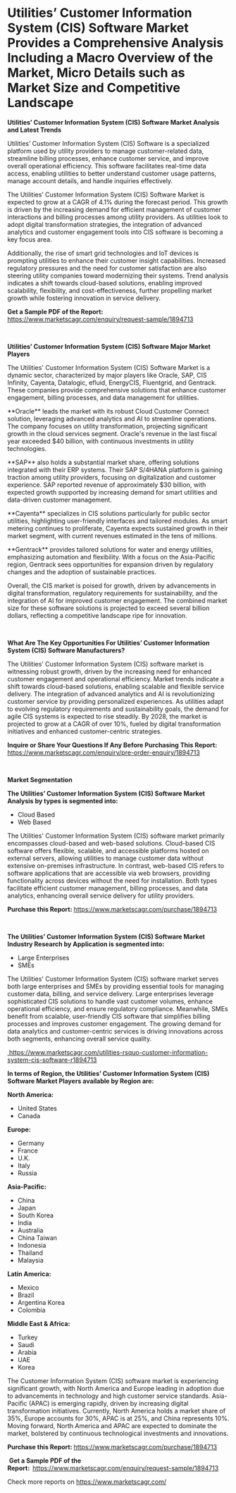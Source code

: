 <p><h1>Utilities’ Customer Information System (CIS) Software Market Provides a Comprehensive Analysis Including a Macro Overview of the Market, Micro Details such as Market Size and Competitive Landscape</h1></p><p><strong>Utilities’ Customer Information System (CIS) Software Market Analysis and Latest Trends</strong></p>
<p><p>Utilities’ Customer Information System (CIS) Software is a specialized platform used by utility providers to manage customer-related data, streamline billing processes, enhance customer service, and improve overall operational efficiency. This software facilitates real-time data access, enabling utilities to better understand customer usage patterns, manage account details, and handle inquiries effectively.</p><p>The Utilities’ Customer Information System (CIS) Software Market is expected to grow at a CAGR of 4.1% during the forecast period. This growth is driven by the increasing demand for efficient management of customer interactions and billing processes among utility providers. As utilities look to adopt digital transformation strategies, the integration of advanced analytics and customer engagement tools into CIS software is becoming a key focus area. </p><p>Additionally, the rise of smart grid technologies and IoT devices is prompting utilities to enhance their customer insight capabilities. Increased regulatory pressures and the need for customer satisfaction are also steering utility companies toward modernizing their systems. Trend analysis indicates a shift towards cloud-based solutions, enabling improved scalability, flexibility, and cost-effectiveness, further propelling market growth while fostering innovation in service delivery.</p></p>
<p><strong>Get a Sample PDF of the Report:&nbsp;</strong> <a href="https://www.marketscagr.com/enquiry/request-sample/1894713?utm_campaign=1999&utm_medium=2&utm_source=Github&utm_content=ia&utm_term=13012025&utm_id=utilities-customer-information-system-cis-software">https://www.marketscagr.com/enquiry/request-sample/1894713</a></p>
<p>&nbsp;</p>
<p><strong>Utilities’ Customer Information System (CIS) Software Major Market Players</strong></p>
<p><p>The Utilities' Customer Information System (CIS) Software Market is a dynamic sector, characterized by major players like Oracle, SAP, CIS Infinity, Cayenta, Datalogic, efluid, EnergyCIS, Fluentgrid, and Gentrack. These companies provide comprehensive solutions that enhance customer engagement, billing processes, and data management for utilities.</p><p>**Oracle** leads the market with its robust Cloud Customer Connect solution, leveraging advanced analytics and AI to streamline operations. The company focuses on utility transformation, projecting significant growth in the cloud services segment. Oracle's revenue in the last fiscal year exceeded $40 billion, with continuous investments in utility technologies.</p><p>**SAP** also holds a substantial market share, offering solutions integrated with their ERP systems. Their SAP S/4HANA platform is gaining traction among utility providers, focusing on digitalization and customer experience. SAP reported revenue of approximately $30 billion, with expected growth supported by increasing demand for smart utilities and data-driven customer management.</p><p>**Cayenta** specializes in CIS solutions particularly for public sector utilities, highlighting user-friendly interfaces and tailored modules. As smart metering continues to proliferate, Cayenta expects sustained growth in their market segment, with current revenues estimated in the tens of millions.</p><p>**Gentrack** provides tailored solutions for water and energy utilities, emphasizing automation and flexibility. With a focus on the Asia-Pacific region, Gentrack sees opportunities for expansion driven by regulatory changes and the adoption of sustainable practices.</p><p>Overall, the CIS market is poised for growth, driven by advancements in digital transformation, regulatory requirements for sustainability, and the integration of AI for improved customer engagement. The combined market size for these software solutions is projected to exceed several billion dollars, reflecting a competitive landscape ripe for innovation.</p></p>
<p>&nbsp;</p>
<p><strong>What Are The Key Opportunities For Utilities’ Customer Information System (CIS) Software Manufacturers?</strong></p>
<p><p>The Utilities’ Customer Information System (CIS) software market is witnessing robust growth, driven by the increasing need for enhanced customer engagement and operational efficiency. Market trends indicate a shift towards cloud-based solutions, enabling scalable and flexible service delivery. The integration of advanced analytics and AI is revolutionizing customer service by providing personalized experiences. As utilities adapt to evolving regulatory requirements and sustainability goals, the demand for agile CIS systems is expected to rise steadily. By 2028, the market is projected to grow at a CAGR of over 10%, fueled by digital transformation initiatives and enhanced customer-centric strategies.</p></p>
<p><strong>Inquire or Share Your Questions If Any Before Purchasing This Report:</strong> <a href="https://www.marketscagr.com/enquiry/pre-order-enquiry/1894713?utm_campaign=1999&utm_medium=2&utm_source=Github&utm_content=ia&utm_term=13012025&utm_id=utilities-customer-information-system-cis-software">https://www.marketscagr.com/enquiry/pre-order-enquiry/1894713</a></p>
<p>&nbsp;</p>
<p><strong>Market Segmentation</strong></p>
<p><strong>The Utilities’ Customer Information System (CIS) Software Market Analysis by types is segmented into:</strong></p>
<p><ul><li>Cloud Based</li><li>Web Based</li></ul></p>
<p><p>The Utilities' Customer Information System (CIS) software market primarily encompasses cloud-based and web-based solutions. Cloud-based CIS software offers flexible, scalable, and accessible platforms hosted on external servers, allowing utilities to manage customer data without extensive on-premises infrastructure. In contrast, web-based CIS refers to software applications that are accessible via web browsers, providing functionality across devices without the need for installation. Both types facilitate efficient customer management, billing processes, and data analytics, enhancing overall service delivery for utility providers.</p></p>
<p><strong>Purchase this Report:&nbsp;</strong><a href="https://www.marketscagr.com/purchase/1894713?utm_campaign=1999&utm_medium=2&utm_source=Github&utm_content=ia&utm_term=13012025&utm_id=utilities-customer-information-system-cis-software">https://www.marketscagr.com/purchase/1894713</a></p>
<p>&nbsp;</p>
<p><strong>The Utilities’ Customer Information System (CIS) Software Market Industry Research by Application is segmented into:</strong></p>
<p><ul><li>Large Enterprises</li><li>SMEs</li></ul></p>
<p><p>The Utilities' Customer Information System (CIS) software market serves both large enterprises and SMEs by providing essential tools for managing customer data, billing, and service delivery. Large enterprises leverage sophisticated CIS solutions to handle vast customer volumes, enhance operational efficiency, and ensure regulatory compliance. Meanwhile, SMEs benefit from scalable, user-friendly CIS software that simplifies billing processes and improves customer engagement. The growing demand for data analytics and customer-centric services is driving innovations across both segments, enhancing overall service quality.</p></p>
<p><a href="https://www.marketscagr.com/utilities-rsquo-customer-information-system-cis-software-r1894713?utm_campaign=1999&utm_medium=2&utm_source=Github&utm_content=ia&utm_term=13012025&utm_id=utilities-customer-information-system-cis-software">&nbsp;https://www.marketscagr.com/utilities-rsquo-customer-information-system-cis-software-r1894713</a></p>
<p><strong>In terms of Region, the Utilities’ Customer Information System (CIS) Software Market Players available by Region are:</strong></p>
<p>
    <p> <strong> North America: </strong>
        <ul>
            <li>United States</li>
            <li>Canada</li>
        </ul>
        </p> 
    <p> <strong> Europe: </strong>
        <ul>
            <li>Germany</li>
            <li>France</li>
            <li>U.K.</li>
            <li>Italy</li>
            <li>Russia</li>
        </ul>
        </p> 
    <p> <strong> Asia-Pacific: </strong>
        <ul>
            <li>China</li>
            <li>Japan</li>
            <li>South Korea</li>
            <li>India</li>
            <li>Australia</li>
            <li>China Taiwan</li>
            <li>Indonesia</li>
            <li>Thailand</li>
            <li>Malaysia</li>
        </ul>
        </p> 
    <p> <strong> Latin America: </strong>
        <ul>
            <li>Mexico</li>
            <li>Brazil</li>
            <li>Argentina Korea</li>
            <li>Colombia</li>
        </ul>
        </p> 
    <p> <strong> Middle East & Africa: </strong>
        <ul>
            <li>Turkey</li>
            <li>Saudi</li>
            <li>Arabia</li>
            <li>UAE</li>
            <li>Korea</li>
        </ul>
    </p>
    </p>
<p><p>The Customer Information System (CIS) software market is experiencing significant growth, with North America and Europe leading in adoption due to advancements in technology and high customer service standards. Asia-Pacific (APAC) is emerging rapidly, driven by increasing digital transformation initiatives. Currently, North America holds a market share of 35%, Europe accounts for 30%, APAC is at 25%, and China represents 10%. Moving forward, North America and APAC are expected to dominate the market, bolstered by continuous technological investments and innovations.</p></p>
<p><strong>Purchase this Report: </strong><a href="https://www.marketscagr.com/purchase/1894713?utm_campaign=1999&utm_medium=2&utm_source=Github&utm_content=ia&utm_term=13012025&utm_id=utilities-customer-information-system-cis-software">https://www.marketscagr.com/purchase/1894713</a></p>
<p>&nbsp;<strong>Get a Sample PDF of the Report:&nbsp;&nbsp;</strong><a href="https://www.marketscagr.com/enquiry/request-sample/1894713?utm_campaign=1999&utm_medium=2&utm_source=Github&utm_content=ia&utm_term=13012025&utm_id=utilities-customer-information-system-cis-software">https://www.marketscagr.com/enquiry/request-sample/1894713</a></p>
<p><strong></strong></p>
<p>Check more reports on <a href="https://www.marketscagr.com/?utm_campaign=1999&utm_medium=2&utm_source=Github&utm_content=ia&utm_term=13012025&utm_id=utilities-customer-information-system-cis-software">https://www.marketscagr.com/</a></p>